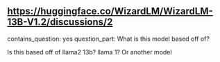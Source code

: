 ## https://huggingface.co/WizardLM/WizardLM-13B-V1.2/discussions/2

contains_question: yes
question_part: What is this model based off of?

Is this based off of llama2 13b? llama 1? Or another model